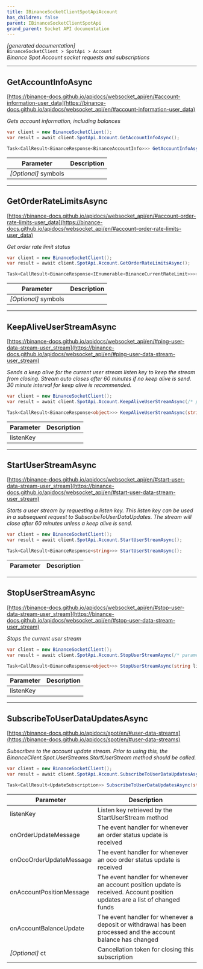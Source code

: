 ```yaml
---
title: IBinanceSocketClientSpotApiAccount
has_children: false
parent: IBinanceSocketClientSpotApi
grand_parent: Socket API documentation
---
```

*[generated documentation]*  
`BinanceSocketClient > SpotApi > Account`  
*Binance Spot Account socket requests and subscriptions*
  

***

## GetAccountInfoAsync  

[https://binance-docs.github.io/apidocs/websocket_api/en/#account-information-user_data](https://binance-docs.github.io/apidocs/websocket_api/en/#account-information-user_data)  
<p>

*Gets account information, including balances*  

```csharp  
var client = new BinanceSocketClient();  
var result = await client.SpotApi.Account.GetAccountInfoAsync();  
```  

```csharp  
Task<CallResult<BinanceResponse<BinanceAccountInfo>>> GetAccountInfoAsync(IEnumerable<string>? symbols = default);  
```  

|Parameter|Description|
|---|---|
|_[Optional]_ symbols||

</p>

***

## GetOrderRateLimitsAsync  

[https://binance-docs.github.io/apidocs/websocket_api/en/#account-order-rate-limits-user_data](https://binance-docs.github.io/apidocs/websocket_api/en/#account-order-rate-limits-user_data)  
<p>

*Get order rate limit status*  

```csharp  
var client = new BinanceSocketClient();  
var result = await client.SpotApi.Account.GetOrderRateLimitsAsync();  
```  

```csharp  
Task<CallResult<BinanceResponse<IEnumerable<BinanceCurrentRateLimit>>>> GetOrderRateLimitsAsync(IEnumerable<string>? symbols = default);  
```  

|Parameter|Description|
|---|---|
|_[Optional]_ symbols||

</p>

***

## KeepAliveUserStreamAsync  

[https://binance-docs.github.io/apidocs/websocket_api/en/#ping-user-data-stream-user_stream](https://binance-docs.github.io/apidocs/websocket_api/en/#ping-user-data-stream-user_stream)  
<p>

*Sends a keep alive for the current user stream listen key to keep the stream from closing. Stream auto closes after 60 minutes if no keep alive is send. 30 minute interval for keep alive is recommended.*  

```csharp  
var client = new BinanceSocketClient();  
var result = await client.SpotApi.Account.KeepAliveUserStreamAsync(/* parameters */);  
```  

```csharp  
Task<CallResult<BinanceResponse<object>>> KeepAliveUserStreamAsync(string listenKey);  
```  

|Parameter|Description|
|---|---|
|listenKey||

</p>

***

## StartUserStreamAsync  

[https://binance-docs.github.io/apidocs/websocket_api/en/#start-user-data-stream-user_stream](https://binance-docs.github.io/apidocs/websocket_api/en/#start-user-data-stream-user_stream)  
<p>

*Starts a user stream by requesting a listen key. This listen key can be used in a subsequent request to SubscribeToUserDataUpdates. The stream will close after 60 minutes unless a keep alive is send.*  

```csharp  
var client = new BinanceSocketClient();  
var result = await client.SpotApi.Account.StartUserStreamAsync();  
```  

```csharp  
Task<CallResult<BinanceResponse<string>>> StartUserStreamAsync();  
```  

|Parameter|Description|
|---|---|

</p>

***

## StopUserStreamAsync  

[https://binance-docs.github.io/apidocs/websocket_api/en/#stop-user-data-stream-user_stream](https://binance-docs.github.io/apidocs/websocket_api/en/#stop-user-data-stream-user_stream)  
<p>

*Stops the current user stream*  

```csharp  
var client = new BinanceSocketClient();  
var result = await client.SpotApi.Account.StopUserStreamAsync(/* parameters */);  
```  

```csharp  
Task<CallResult<BinanceResponse<object>>> StopUserStreamAsync(string listenKey);  
```  

|Parameter|Description|
|---|---|
|listenKey||

</p>

***

## SubscribeToUserDataUpdatesAsync  

[https://binance-docs.github.io/apidocs/spot/en/#user-data-streams](https://binance-docs.github.io/apidocs/spot/en/#user-data-streams)  
<p>

*Subscribes to the account update stream. Prior to using this, the BinanceClient.Spot.UserStreams.StartUserStream method should be called.*  

```csharp  
var client = new BinanceSocketClient();  
var result = await client.SpotApi.Account.SubscribeToUserDataUpdatesAsync(/* parameters */);  
```  

```csharp  
Task<CallResult<UpdateSubscription>> SubscribeToUserDataUpdatesAsync(string listenKey, Action<DataEvent<BinanceStreamOrderUpdate>>? onOrderUpdateMessage, Action<DataEvent<BinanceStreamOrderList>>? onOcoOrderUpdateMessage, Action<DataEvent<BinanceStreamPositionsUpdate>>? onAccountPositionMessage, Action<DataEvent<BinanceStreamBalanceUpdate>>? onAccountBalanceUpdate, CancellationToken ct = default);  
```  

|Parameter|Description|
|---|---|
|listenKey|Listen key retrieved by the StartUserStream method|
|onOrderUpdateMessage|The event handler for whenever an order status update is received|
|onOcoOrderUpdateMessage|The event handler for whenever an oco order status update is received|
|onAccountPositionMessage|The event handler for whenever an account position update is received. Account position updates are a list of changed funds|
|onAccountBalanceUpdate|The event handler for whenever a deposit or withdrawal has been processed and the account balance has changed|
|_[Optional]_ ct|Cancellation token for closing this subscription|

</p>

